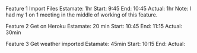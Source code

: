 Feature 1 Import Files 
Estamate: 1hr
Start: 9:45
End: 10:45
Actual: 1hr
Note: I had my 1 on 1 meeting in the middle of working of this feature.

Feature 2 Get on Heroku
Estamate: 20 min
Start: 10:45
End: 11:15
Actual: 30min

Feature 3 Get weather imported
Estamate: 45min
Start: 10:15
End: 
Actual: 
